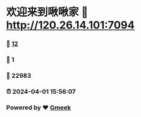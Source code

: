 # 欢迎来到啾啾家 :link: http://120.26.14.101:7094 
### :page_facing_up: [12](http://120.26.14.101:7094/tag.html) 
### :speech_balloon: 1 
### :hibiscus: 22983 
### :alarm_clock: 2024-04-01 15:56:07 
### Powered by :heart: [Gmeek](https://github.com/Meekdai/Gmeek)
